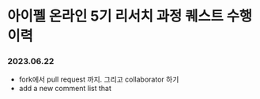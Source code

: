 # 아이펠 온라인 5기 리서치 과정 퀘스트 수행 이력

### 2023.06.22
- fork에서 pull request 까지. 그리고 collaborator 하기
- add a new comment list that

